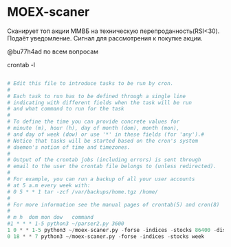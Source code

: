 # MOEX-scaner
Сканирует топ акции ММВБ на техническую перепроданность(RSI<30).  Подаёт уведомление. Сигнал для рассмотрения к покупке акции.

@bu77h4ad по всем вопросам

crontab -l
```python 

# Edit this file to introduce tasks to be run by cron.
#
# Each task to run has to be defined through a single line
# indicating with different fields when the task will be run
# and what command to run for the task
#
# To define the time you can provide concrete values for
# minute (m), hour (h), day of month (dom), month (mon),
# and day of week (dow) or use '*' in these fields (for 'any').#
# Notice that tasks will be started based on the cron's system
# daemon's notion of time and timezones.
#
# Output of the crontab jobs (including errors) is sent through
# email to the user the crontab file belongs to (unless redirected).
#
# For example, you can run a backup of all your user accounts
# at 5 a.m every week with:
# 0 5 * * 1 tar -zcf /var/backups/home.tgz /home/
#
# For more information see the manual pages of crontab(5) and cron(8)
#
# m h  dom mon dow   command
#1 * * * 1-5 python3 ~/parser2.py 3600
1 0 * * 1-5 python3 ~/moex-scaner.py -forse -indices -stocks 86400 -disable_notification
0 18 * * 7 python3 ~/moex-scaner.py -forse -indices -stocks week


```
